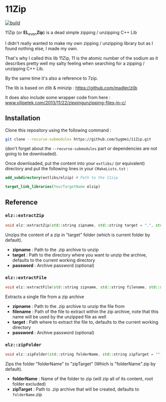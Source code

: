 # 11Zip

[![build](https://github.com/Sygmei/11Zip/actions/workflows/build.yml/badge.svg)](https://github.com/Sygmei/11Zip/actions/workflows/build.yml)

11Zip (or **EL**<sub>even</sub>**Zip**) is a dead simple zipping / unzipping C++ Lib

I didn't really wanted to make my own zipping / unzipping library but as I found nothing else, I made my own.

That's why I called this lib 11Zip, 11 is the atomic number of the sodium as it describes pretty well my salty feeling when searching for a zipping / unzipping C++ Lib.

By the same time it's also a reference to 7zip.

The lib is based on zlib & minizip : https://github.com/madler/zlib

It does also include some wrapper code from here : www.vilipetek.com/2013/11/22/zippingunzipping-files-in-c/

## Installation

Clone this repository using the following command :

```bash
git clone --recurse-submodules https://github.com/Sygmei/11Zip.git
```

(don't forget about the `--recurse-submodules` part or dependencies are not going to be downloaded).

Once downloaded, put the content into your `extlibs/` (or equivalent) directory and put the following lines in your `CMakeLists.txt` :

```cmake
add_subdirectory(extlibs/elzip) # Path to the 11zip

target_link_libraries(YourTargetName elzip)
```

## Reference

### `elz::extractZip`

```cpp
void elz::extractZip(std::string zipname, std::string target = ".", std::string password = "");
```

Unzips the content of a zip in "target" folder (which is current folder by default).

- **zipname** : Path to the .zip archive to unzip
- **target** : Path to the directory where you want to unzip the archive, defaults to the current working directory
- **password** : Archive password (optional)

### `elz::extractFile`

```cpp
void elz::extractFile(std::string zipname, std::string filename, std::string target = ".", std::string password = "");
```

Extracts a single file from a zip archive

- **zipname** : Path to the .zip archive to unzip the file from
- **filename** : Path of the file to extract within the zip archive, note that this name will be used by the unzipped file as well
- **target** : Path where to extract the file to, defaults to the current working directory
- **password** : Archive password (optional)

### `elz::zipFolder`

```cpp
void elz::zipFolder(std::string folderName, std::string zipTarget = "");
```

Zips the folder "folderName" to "zipTarget" (Which is "folderName".zip by default).

- **folderName** : Name of the folder to zip (will zip all of its content, root folder excluded)
- **zipTarget** : Path to .zip archive that will be created, defaults to `folderName`.zip
